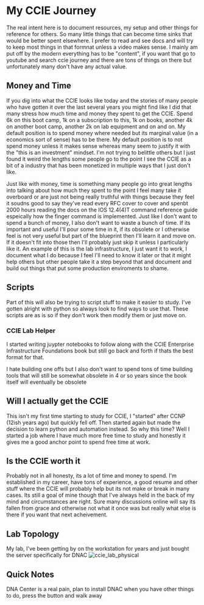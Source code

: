 # My CCIE Journey
The real intent here is to document resources, my setup and other things for reference for others. So many little things that can become time sinks that would be better spent elsewhere. I prefer to read and see docs and will try to keep most things in that formnat unless a video makes sense. I mainly am put off by the modern everything has to be "content", if you want that go to youtube and search ccie journey and there are tons of things on there but unfortunately many don't have any actual value. 

## Money and Time
If you dig into what the CCIE looks like today and the stories of many people who have gotten it over the last several years you might find like I did that many stress how much time and money they spent to get the CCIE. Spend 6k on this boot camp, 1k on a subscription to this, 1k on books, another 4k on another boot camp, another 2k on lab equipment and on and on. My default position is to spend money where needed but its marginal value (in a economics sort of sense) has to be there. My default position is to not spend money unless it makes sense whereas many seem to justify it with the "this is an investment" mindset. I'm not trying to belittle others but I just found it weird the lengths some people go to the point I see the CCIE as a bit of a industry that has been monetized in multiple ways that I just don't like.

Just like with money, time is something many people go into great lengths into talking about how much they spent to the point I feel many take it overboard or are just not being really truthful with things because they feel it soudns good to say they've read every RFC cover to cover and spenbt 2000 hours reading the docs on the IOS 12.4(4)T command reference guide espeically how the finger command is implemented. Just like I don't want to spend a bunch of money, I also don't want to waste a bunch of time. If its important and useful I'll pour some time in it, if its obsolete or I otherwise feel is not very useful but part of the blueprint then I'll learn it and move on. If it doesn't fit into those then I'll probably just skip it unless I particularly like it. An example of this is the lab infrastructure, I just want it to work, I document what I do because I feel I'll need to know it later or that it might help others but other people take it a step beyond that and document and build out things that put some production enviroments to shame.

## Scripts
Part of this will also be trying to script stuff to make it easier to study. I've gotten alright with python so always look to find ways to use that. These scripts are as is so if they don't work then modify them or just move on. 

### CCIE Lab Helper
I started writing juypter notebooks to follow along with the CCIE Enterprise Infrastructure Foundations book but still go back and forth if thats the best format for that. 

I hate building one offs but I also don't want to spend tons of time building tools that will still be somewhat obsolete in 4 or so years since the book itself will eventually be obsolete 

## Will I actually get the CCIE 
This isn't my first time starting to study for CCIE, I "started" after CCNP (12ish years ago) but quickly fell off. Then started again but made the decision to learn python and automation instead. So why this time? Well I started a job where I have much more free time to study and honestly it gives me a good anchor point to spend free time at work.  

## Is the CCIE worth it
Probably not in all honesty, its a lot of time and money to spend. I'm established in my career, have tons of experience, a good resume and other stuff where the CCIE will probably help but its not make or break in many cases. Its still a goal of mine though that I've always held in the back of my mind and circumstances are right. Sure many discussions online will say its fallen from grace and otherwise not what it once was but really what else is there if you want that next acheivement. 

## Lab Topology 
My lab, I've been getting by on the workstation for years and just bought the server specifically for DNAC
![ccie_lab_physical](https://github.com/jpotts15/poor_lazy_ccie_journey/assets/110405079/adcc27bc-c6eb-47a3-8f5e-7ba3f2322f19)

## Quick Notes
DNA Center is a real pain, plan to install DNAC when you have other things to do, press the button and walk away
